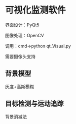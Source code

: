 # 可视化监测软件
界面设计：PyQt5

图像处理：OpenCV

调用：cmd->python qt_Visual.py

需要摄像头支持

## 背景模型

灰度+高斯模糊

## 目标检测与运动追踪

背景消减法
